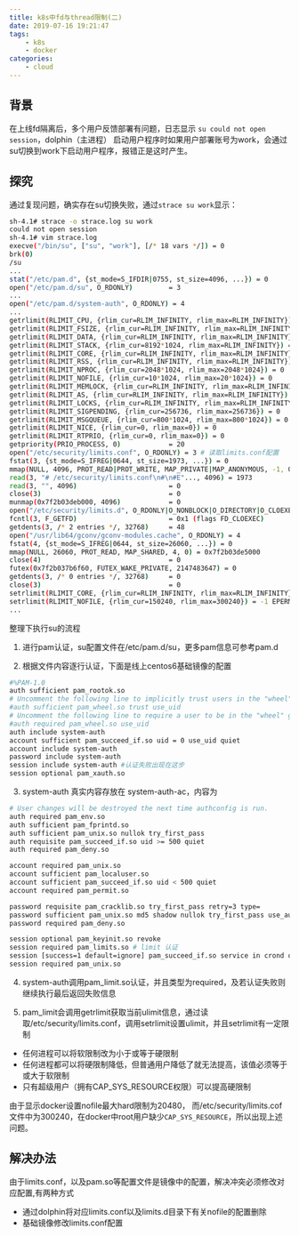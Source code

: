 ```yaml
---
title: k8s中fd与thread限制(二)
date: 2019-07-16 19:21:47
tags:
    - k8s
    - docker
categories:
    - cloud
---
```

## 背景
在上线fd隔离后，多个用户反馈部署有问题，日志显示 `su could not open session`，dolphin（主进程） 启动用户程序时如果用户部署账号为work，会通过su切换到work下启动用户程序，报错正是这时产生。

## 探究
通过复现问题，确实存在su切换失败，通过`strace su work`显示：

```sh
sh-4.1# strace -o strace.log su work
could not open session
sh-4.1# vim strace.log
execve("/bin/su", ["su", "work"], [/* 18 vars */]) = 0
brk(0)
/su
...
stat("/etc/pam.d", {st_mode=S_IFDIR|0755, st_size=4096, ...}) = 0
open("/etc/pam.d/su", O_RDONLY)         = 3
...
open("/etc/pam.d/system-auth", O_RDONLY) = 4
...
getrlimit(RLIMIT_CPU, {rlim_cur=RLIM_INFINITY, rlim_max=RLIM_INFINITY}) = 0 # 通过getrlimit获取当前ulimit设置
getrlimit(RLIMIT_FSIZE, {rlim_cur=RLIM_INFINITY, rlim_max=RLIM_INFINITY}) = 0
getrlimit(RLIMIT_DATA, {rlim_cur=RLIM_INFINITY, rlim_max=RLIM_INFINITY}) = 0
getrlimit(RLIMIT_STACK, {rlim_cur=8192*1024, rlim_max=RLIM_INFINITY}) = 0
getrlimit(RLIMIT_CORE, {rlim_cur=RLIM_INFINITY, rlim_max=RLIM_INFINITY}) = 0
getrlimit(RLIMIT_RSS, {rlim_cur=RLIM_INFINITY, rlim_max=RLIM_INFINITY}) = 0
getrlimit(RLIMIT_NPROC, {rlim_cur=2048*1024, rlim_max=2048*1024}) = 0
getrlimit(RLIMIT_NOFILE, {rlim_cur=10*1024, rlim_max=20*1024}) = 0
getrlimit(RLIMIT_MEMLOCK, {rlim_cur=RLIM_INFINITY, rlim_max=RLIM_INFINITY}) = 0
getrlimit(RLIMIT_AS, {rlim_cur=RLIM_INFINITY, rlim_max=RLIM_INFINITY}) = 0
getrlimit(RLIMIT_LOCKS, {rlim_cur=RLIM_INFINITY, rlim_max=RLIM_INFINITY}) = 0
getrlimit(RLIMIT_SIGPENDING, {rlim_cur=256736, rlim_max=256736}) = 0
getrlimit(RLIMIT_MSGQUEUE, {rlim_cur=800*1024, rlim_max=800*1024}) = 0
getrlimit(RLIMIT_NICE, {rlim_cur=0, rlim_max=0}) = 0
getrlimit(RLIMIT_RTPRIO, {rlim_cur=0, rlim_max=0}) = 0
getpriority(PRIO_PROCESS, 0)            = 20
open("/etc/security/limits.conf", O_RDONLY) = 3 # 读取limits.conf配置
fstat(3, {st_mode=S_IFREG|0644, st_size=1973, ...}) = 0
mmap(NULL, 4096, PROT_READ|PROT_WRITE, MAP_PRIVATE|MAP_ANONYMOUS, -1, 0) = 0x7f2b03deb000
read(3, "# /etc/security/limits.conf\n#\n#E"..., 4096) = 1973
read(3, "", 4096)                       = 0
close(3)                                = 0
munmap(0x7f2b03deb000, 4096)            = 0
open("/etc/security/limits.d", O_RDONLY|O_NONBLOCK|O_DIRECTORY|O_CLOEXEC) = 3
fcntl(3, F_GETFD)                       = 0x1 (flags FD_CLOEXEC)
getdents(3, /* 2 entries */, 32768)     = 48
open("/usr/lib64/gconv/gconv-modules.cache", O_RDONLY) = 4
fstat(4, {st_mode=S_IFREG|0644, st_size=26060, ...}) = 0
mmap(NULL, 26060, PROT_READ, MAP_SHARED, 4, 0) = 0x7f2b03de5000
close(4)                                = 0
futex(0x7f2b037b6f60, FUTEX_WAKE_PRIVATE, 2147483647) = 0 
getdents(3, /* 0 entries */, 32768)     = 0
close(3)                                = 0
setrlimit(RLIMIT_CORE, {rlim_cur=RLIM_INFINITY, rlim_max=RLIM_INFINITY}) = 0  
setrlimit(RLIMIT_NOFILE, {rlim_cur=150240, rlim_max=300240}) = -1 EPERM (Operation not permitted) # 设置nofile失败，返回权限不足，经查证setrlimit需要CAP_SYS_RESOURCE
...
```

整理下执行su的流程

1. 进行pam认证，su配置文件在/etc/pam.d/su，更多pam信息可参考pam.d

2. 根据文件内容逐行认证，下面是线上centos6基础镜像的配置
```sh
#%PAM-1.0
auth sufficient pam_rootok.so
# Uncomment the following line to implicitly trust users in the "wheel" group.
#auth sufficient pam_wheel.so trust use_uid
# Uncomment the following line to require a user to be in the "wheel" group.
#auth required pam_wheel.so use_uid
auth include system-auth
account sufficient pam_succeed_if.so uid = 0 use_uid quiet
account include system-auth
password include system-auth
session include system-auth #认证失败出现在这步
session optional pam_xauth.so
```
3. system-auth 真实内容存放在 system-auth-ac，内容为
```sh
# User changes will be destroyed the next time authconfig is run.
auth required pam_env.so
auth sufficient pam_fprintd.so
auth sufficient pam_unix.so nullok try_first_pass
auth requisite pam_succeed_if.so uid >= 500 quiet
auth required pam_deny.so

account required pam_unix.so
account sufficient pam_localuser.so
account sufficient pam_succeed_if.so uid < 500 quiet
account required pam_permit.so

password requisite pam_cracklib.so try_first_pass retry=3 type=
password sufficient pam_unix.so md5 shadow nullok try_first_pass use_authtok
password required pam_deny.so

session optional pam_keyinit.so revoke
session required pam_limits.so # limit 认证
session [success=1 default=ignore] pam_succeed_if.so service in crond quiet use_uid
session required pam_unix.so 
```
4. system-auth调用pam_limit.so认证，并且类型为required，及若认证失败则继续执行最后返回失败信息

5. pam_limit会调用getrlimit获取当前ulimit信息，通过读取/etc/security/limits.conf，调用setrlimit设置ulimit，并且setrlimit有一定限制
- 任何进程可以将软限制改为小于或等于硬限制
- 任何进程都可以将硬限制降低，但普通用户降低了就无法提高，该值必须等于或大于软限制
- 只有超级用户（拥有CAP_SYS_RESOURCE权限）可以提高硬限制

由于显示docker设置nofile最大hard限制为20480， 而/etc/security/limits.cof文件中为300240，在docker中root用户缺少`CAP_SYS_RESOURCE`，所以出现上述问题。

## 解决办法
由于limits.conf，以及pam.so等配置文件是镜像中的配置，解决冲突必须修改对应配置,有两种方式

- 通过dolphin将对应limits.conf以及limits.d目录下有关nofile的配置删除
- 基础镜像修改limits.conf配置